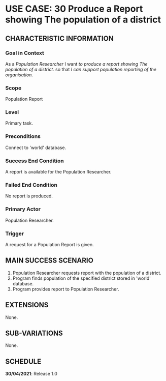 # USE CASE: 30 Produce a Report showing The population of a district

## CHARACTERISTIC INFORMATION

### Goal in Context

As a *Population  Researcher* I want *to produce a report showing The population of a district.* so that *I can support population reporting of the organisation.*

### Scope

Population Report

### Level

Primary task.

### Preconditions

Connect to 'world' database.

### Success End Condition

A report is available for the Population Researcher.

### Failed End Condition

No report is produced.

### Primary Actor

Population Researcher.

### Trigger

A request for a Population Report is given.

## MAIN SUCCESS SCENARIO

1. Population Researcher requests report with the population of a district.
2. Program finds population of the specified district stored in 'world' database.
3. Program provides report to Population Researcher.

## EXTENSIONS

None.

## SUB-VARIATIONS

None.

## SCHEDULE

**30/04/2021**: Release 1.0